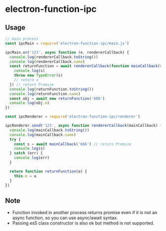 # electron-function-ipc

## Usage

```js
// main process
const ipcMain = require('electron-function-ipc/main.js')

ipcMain.on('123', async function (e, rendererCallback) {
  console.log(rendererCallback.toString())
  console.log(rendererCallback.name)
  const returnFunction = await rendererCallback(function mainCallback(s) {
    console.log(s)
    throw new TypeError(s)
    // return s
  }) // return Promise
  console.log(returnFunction.toString())
  console.log(returnFunction.name)
  const obj = await new returnFunction('888')
  console.log(obj.m)
})
```

```js
const ipcRenderer = require('electron-function-ipc/renderer')

ipcRenderer.send('123', async function rendererCallback(mainCallback) {
  console.log(mainCallback.toString())
  console.log(mainCallback.name)
  try {
    const s = await mainCallback('666') // return Promise
    console.log(s)
  } catch (err) {
    console.log(err)
  }

  return function returnFunction(a) {
    this.m = a
  }
})
```

## Note

* Function invoked in another process returns promise even if it is not an async function, so you can use async/await syntax.
* Passing es5 class constructor is also ok but method is not supported.
